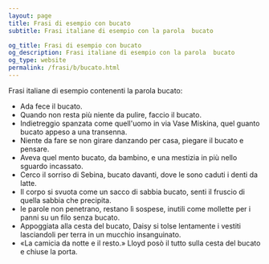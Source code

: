 ```yaml
---
layout: page
title: Frasi di esempio con bucato 
subtitle: Frasi italiane di esempio con la parola  bucato

og_title: Frasi di esempio con bucato 
og_description: Frasi italiane di esempio con la parola  bucato
og_type: website
permalink: /frasi/b/bucato.html
---
```


Frasi italiane di esempio contenenti la parola bucato:


- Ada fece il bucato.
- Quando non resta più niente da pulire, faccio il bucato.
- Indietreggio spanzata come quell'uomo in via Vase Miskina, quel guanto bucato appeso a una transenna.
- Niente da fare se non girare danzando per casa, piegare il bucato e pensare.
- Aveva quel mento bucato, da bambino, e una mestizia in più nello sguardo incassato.
- Cerco il sorriso di Sebina, bucato davanti, dove le sono caduti i denti da latte.
- Il corpo si svuota come un sacco di sabbia bucato, senti il fruscio di quella sabbia che precipita.
- le parole non penetrano, restano lì sospese, inutili come mollette per i panni su un filo senza bucato.
- Appoggiata alla cesta del bucato, Daisy si tolse lentamente i vestiti lasciandoli per terra in un mucchio insanguinato.
- «La camicia da notte e il resto.» Lloyd posò il tutto sulla cesta del bucato e chiuse la porta.
